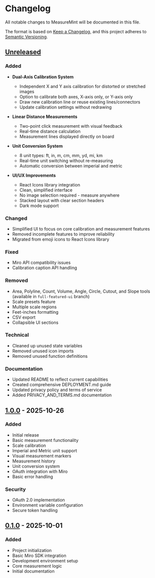 # Changelog

All notable changes to MeasureMint will be documented in this file.

The format is based on [Keep a Changelog](https://keepachangelog.com/en/1.0.0/),
and this project adheres to [Semantic Versioning](https://semver.org/spec/v2.0.0.html).

## [Unreleased]

### Added
- **Dual-Axis Calibration System**
  - Independent X and Y axis calibration for distorted or stretched images
  - Option to calibrate both axes, X-axis only, or Y-axis only
  - Draw new calibration line or reuse existing lines/connectors
  - Update calibration settings without redrawing
  
- **Linear Distance Measurements**
  - Two-point click measurement with visual feedback
  - Real-time distance calculation
  - Measurement lines displayed directly on board
  
- **Unit Conversion System**
  - 8 unit types: ft, in, m, cm, mm, yd, mi, km
  - Real-time unit switching without re-measuring
  - Automatic conversion between imperial and metric
  
- **UI/UX Improvements**
  - React Icons library integration
  - Clean, simplified interface
  - No image selection required - measure anywhere
  - Stacked layout with clear section headers
  - Dark mode support

### Changed
- Simplified UI to focus on core calibration and measurement features
- Removed incomplete features to improve reliability
- Migrated from emoji icons to React Icons library

### Fixed
- Miro API compatibility issues
- Calibration caption API handling

### Removed
- Area, Polyline, Count, Volume, Angle, Circle, Cutout, and Slope tools (available in `full-featured-ui` branch)
- Scale presets feature
- Multiple scale regions
- Feet-inches formatting
- CSV export
- Collapsible UI sections

### Technical
- Cleaned up unused state variables
- Removed unused icon imports
- Removed unused function definitions

### Documentation
- Updated README to reflect current capabilities
- Created comprehensive DEPLOYMENT.md guide
- Updated privacy policy and terms of service
- Added PRIVACY_AND_TERMS.md documentation

## [1.0.0] - 2025-10-26

### Added
- Initial release
- Basic measurement functionality
- Scale calibration
- Imperial and Metric unit support
- Visual measurement markers
- Measurement history
- Unit conversion system
- OAuth integration with Miro
- Basic error handling

### Security
- OAuth 2.0 implementation
- Environment variable configuration
- Secure token handling

## [0.1.0] - 2025-10-01

### Added
- Project initialization
- Basic Miro SDK integration
- Development environment setup
- Core measurement logic
- Initial documentation

[Unreleased]: https://github.com/Khaledykhalil/MeasureMint/compare/v1.0.0...HEAD
[1.0.0]: https://github.com/Khaledykhalil/MeasureMint/compare/v0.1.0...v1.0.0
[0.1.0]: https://github.com/Khaledykhalil/MeasureMint/releases/tag/v0.1.0